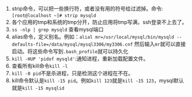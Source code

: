 1. strip命令，可以把一些换行符，或者没有用的符号给过滤掉。命令:`[root@localhost ~]# strip mysqld`
2. 各个应用的tmp和系统的tmp分开，防止应用将tmp写满，ssh登录不上去了。
3. `ss -nlp | grep mysqld` 查看mysql端口
4. alias命令，定义别名。例如：`alial mr=/usr/local/mysql/bin/mysqld --defaults-file=/data/mysql/mysql3306/my3306.cnf` 然后输入`mr`就可以直接启动。将这些命令写到`.bash_profile`就可以持久化
5. `kill -HUP 'pidof mysqld'`:通知进程，重新加载配置文件。
6. 查看所有kill命令`kill -l`
7. `kill -0 pid`不是杀进程，只是检测这个进程在不在。
8. kill命令默认是`kill -15 pid`。例如`kill 123`就是`kill -15 123`，mysql默认就是`kill -15 mysqlid`